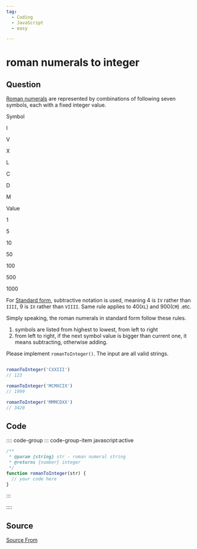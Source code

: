 ```yaml
---
tag:
  - Coding
  - JavaScript
  - easy

---
```

  
# roman numerals to integer

## Question
[Roman numerals](https://en.wikipedia.org/wiki/Roman_numerals#Standard_form) are represented by combinations of following seven symbols, each with a fixed integer value.

Symbol

I

V

X

L

C

D

M

Value

1

5

10

50

100

500

1000

For [Standard form](https://en.wikipedia.org/wiki/Roman_numerals#Standard_form), subtractive notation is used, meaning 4 is `IV` rather than `IIII`, 9 is `IX` rather than `VIIII`. Same rule applies to 40(`XL`) and 900(`CM`) .etc.

Simply speaking, the roman numerals in standard form follow these rules.

1.  symbols are listed from highest to lowest, from left to right
2.  from left to right, if the next symbol value is bigger than current one, it means subtracting, otherwise adding.

Please implement `romanToInteger()`. The input are all valid strings.

```js

romanToInteger('CXXIII')
// 123

romanToInteger('MCMXCIX')
// 1999

romanToInteger('MMMCDXX')
// 3420
```

## Code
:::: code-group
::: code-group-item javascript:active
```javascript
/**
 * @param {string} str - roman numeral string
 * @returns {number} integer
 */
function romanToInteger(str) {
  // your code here
}
```
:::
    
::::



##  Source
[Source From](https://bigfrontend.dev/problem/roman-numerals-to-integer)

  